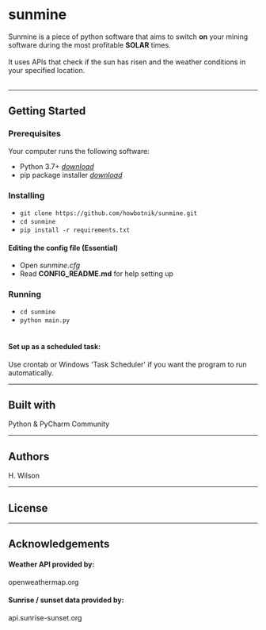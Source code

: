 # sunmine

Sunmine is a piece of python software that aims to switch **on** your mining software during the most profitable **SOLAR** times. 
<br><br> 
It uses APIs that check if the sun has risen and the weather conditions in your specified location.
<br><br>

---

## Getting Started

### Prerequisites
Your computer runs the following software:
* Python 3.7+ *[download](https://www.python.org/downloads/)*
* pip package installer *[download](https://pip.pypa.io/en/stable/installing/)*

### Installing

* `git clone https://github.com/howbotnik/sunmine.git`
* `cd sunmine`
* `pip install -r requirements.txt` 

#### Editing the config file (Essential)
* Open *sunmine.cfg*
* Read **CONFIG_README.md** for help setting up

### Running
* `cd sunmine`
* `python main.py` <br/><br/>

#### Set up as a scheduled task:
Use crontab or Windows 'Task Scheduler' if you want the program to run automatically.

---

## Built with
Python & PyCharm Community

---

## Authors
H. Wilson

---

## License

---

## Acknowledgements
#### Weather API provided by:
openweathermap.org

#### Sunrise / sunset data provided by:
api.sunrise-sunset.org

